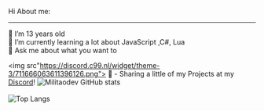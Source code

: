 Hi
About me:
***
🔭 I’m 13 years old <br>
🌱 I’m currently learning a lot about JavaScript ,C#, Lua <br>
💬 Ask me about what you want to<br>

<img src"https://discord.c99.nl/widget/theme-3/711666063611396126.png">
🔗 - Sharing a little of my Projects at my [Discord](https://discord.gg/cz78unW4Ye)!
![Militaodev GitHub stats](https://github-readme-stats.vercel.app/api?username=Militaodev&show_icons=true&theme=dark) <br /><br /> 
![Top Langs](https://github-readme-stats.vercel.app/api/top-langs/?username=Militaodev&langs_count=8&theme=dark)
